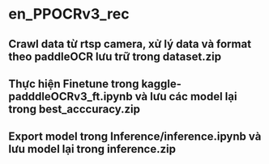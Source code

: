 # en_PPOCRv3_rec
## Crawl data từ rtsp camera, xử lý data và format theo paddleOCR lưu trữ trong dataset.zip
## Thực hiện Finetune trong kaggle-padddleOCRv3_ft.ipynb và lưu các model lại trong best_acccuracy.zip
## Export model trong Inference/inference.ipynb và lưu model lại trong inference.zip
